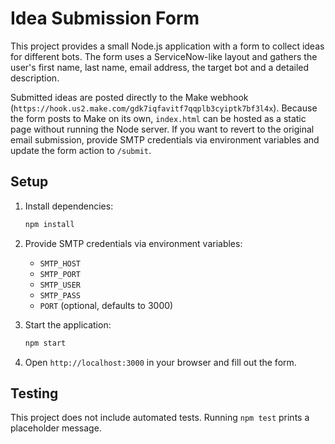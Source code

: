 # Idea Submission Form

This project provides a small Node.js application with a form to collect ideas for different bots. The form uses a ServiceNow-like layout and gathers the user's first name, last name, email address, the target bot and a detailed description.

Submitted ideas are posted directly to the Make webhook (`https://hook.us2.make.com/gdk7iqfavitf7qqplb3cyiptk7bf3l4x`).
Because the form posts to Make on its own, `index.html` can be hosted as a static page without running the Node server.
If you want to revert to the original email submission, provide SMTP credentials via environment variables and update the form action to `/submit`.

## Setup

1. Install dependencies:
   ```bash
   npm install
   ```

2. Provide SMTP credentials via environment variables:
   - `SMTP_HOST`
   - `SMTP_PORT`
   - `SMTP_USER`
   - `SMTP_PASS`
   - `PORT` (optional, defaults to 3000)

3. Start the application:
   ```bash
   npm start
   ```

4. Open `http://localhost:3000` in your browser and fill out the form.

## Testing

This project does not include automated tests. Running `npm test` prints a placeholder message.
